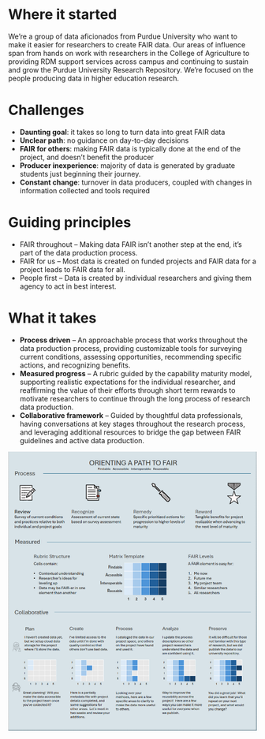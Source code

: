 # Where it started
We’re a group of data aficionados from Purdue University who want to make it easier for researchers to create FAIR data.  Our areas of influence span from hands on work with researchers in the College of Agriculture to providing  RDM support services across campus and continuing to sustain and grow the Purdue University Research Repository.  We’re focused on the people producing data in higher education research.

# Challenges
* **Daunting goal**: it takes so long to turn data into great FAIR data ​
* **Unclear path**: no guidance on day-to-day decisions​
* **FAIR  for others**: making FAIR data is typically done at the end of the project, and doesn’t benefit the producer​
* **Producer inexperience**: majority of data is generated by graduate students just beginning their journey.​
* **Constant change**: turnover in data producers, coupled with changes in information collected and tools required

# Guiding principles
* FAIR throughout – Making data FAIR isn’t another step at the end, it’s part of the data production process.​
* FAIR for us – Most data is created on funded projects and FAIR data for a project leads to FAIR data for all.​
* People first – Data is created by individual researchers and giving them agency to act in best interest.

# What it takes
* **Process driven** – An approachable process that works throughout the data production process, providing customizable tools for surveying current conditions, assessing opportunities, recommending specific actions, and recognizing benefits.​
* **Measured progress** – A rubric guided  by the capability maturity model, supporting realistic expectations for the individual researcher, and reaffirming the value of their efforts through short term rewards to motivate researchers to continue through the long process of research data production.​
* **Collaborative framework** –  Guided by thoughtful data professionals, having conversations at key stages throughout the research process, and leveraging additional resources to bridge the gap between FAIR guidelines and active data production.

![orienting a path to FAIR from the RDAP 2024 poster "FAIR from plan to preservation"](https://github.com/purdue-data-boosters-club/FAIR-start-to-finish/blob/main/docs/RDAP2024.png)
